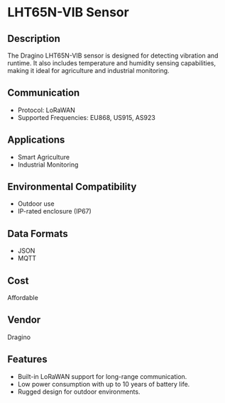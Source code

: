 # LHT65N-VIB Sensor

## Description
The Dragino LHT65N-VIB sensor is designed for detecting vibration and runtime. It also includes temperature and humidity sensing capabilities, making it ideal for agriculture and industrial monitoring.

## Communication
- Protocol: LoRaWAN
- Supported Frequencies: EU868, US915, AS923

## Applications
- Smart Agriculture
- Industrial Monitoring

## Environmental Compatibility
- Outdoor use
- IP-rated enclosure (IP67)

## Data Formats
- JSON
- MQTT

## Cost
Affordable

## Vendor
Dragino

## Features
- Built-in LoRaWAN support for long-range communication.
- Low power consumption with up to 10 years of battery life.
- Rugged design for outdoor environments.
